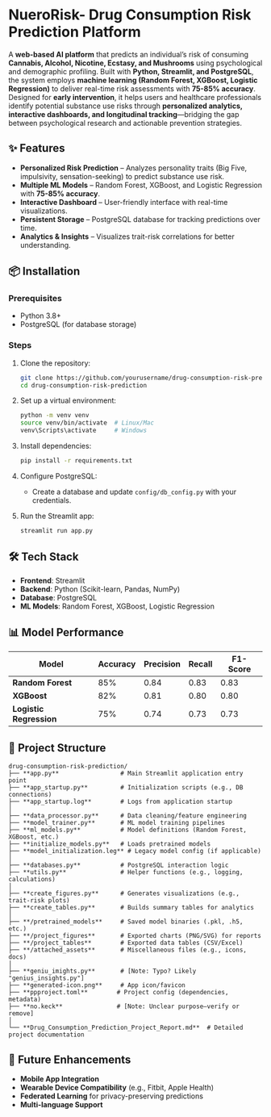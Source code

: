 # NueroRisk- Drug Consumption Risk Prediction Platform  

A **web-based AI platform** that predicts an individual’s risk of consuming **Cannabis, Alcohol, Nicotine, Ecstasy, and Mushrooms** using psychological and demographic profiling. Built with **Python, Streamlit, and PostgreSQL**, the system employs **machine learning (Random Forest, XGBoost, Logistic Regression)** to deliver real-time risk assessments with **75-85% accuracy**. Designed for **early intervention**, it helps users and healthcare professionals identify potential substance use risks through **personalized analytics, interactive dashboards, and longitudinal tracking**—bridging the gap between psychological research and actionable prevention strategies.  


## ✨ Features  

- **Personalized Risk Prediction** – Analyzes personality traits (Big Five, impulsivity, sensation-seeking) to predict substance use risk.  
- **Multiple ML Models** – Random Forest, XGBoost, and Logistic Regression with **75-85% accuracy**.  
- **Interactive Dashboard** – User-friendly interface with real-time visualizations.  
- **Persistent Storage** – PostgreSQL database for tracking predictions over time.  
- **Analytics & Insights** – Visualizes trait-risk correlations for better understanding.  

## 📦 Installation  

### Prerequisites  
- Python 3.8+  
- PostgreSQL (for database storage)  

### Steps  
1. Clone the repository:  
   ```bash  
   git clone https://github.com/yourusername/drug-consumption-risk-prediction.git  
   cd drug-consumption-risk-prediction  
   ```  

2. Set up a virtual environment:  
   ```bash  
   python -m venv venv  
   source venv/bin/activate  # Linux/Mac  
   venv\Scripts\activate     # Windows  
   ```  

3. Install dependencies:  
   ```bash  
   pip install -r requirements.txt  
   ```  

4. Configure PostgreSQL:  
   - Create a database and update `config/db_config.py` with your credentials.  

5. Run the Streamlit app:  
   ```bash  
   streamlit run app.py  
   ```  

## 🛠️ Tech Stack  

- **Frontend**: Streamlit  
- **Backend**: Python (Scikit-learn, Pandas, NumPy)  
- **Database**: PostgreSQL  
- **ML Models**: Random Forest, XGBoost, Logistic Regression  

## 📊 Model Performance  

| Model               | Accuracy | Precision | Recall | F1-Score |  
|---------------------|----------|-----------|--------|----------|  
| **Random Forest**   | 85%      | 0.84      | 0.83   | 0.83     |  
| **XGBoost**         | 82%      | 0.81      | 0.80   | 0.80     |  
| **Logistic Regression** | 75%  | 0.74      | 0.73   | 0.73     |  

## 📂 Project Structure  

```  
drug-consumption-risk-prediction/  
├── **app.py**                 # Main Streamlit application entry point  
├── **app_startup.py**         # Initialization scripts (e.g., DB connections)  
├── **app_startup.log**        # Logs from application startup  
│  
├── **data_processor.py**      # Data cleaning/feature engineering  
├── **model_trainer.py**       # ML model training pipelines  
├── **ml_models.py**           # Model definitions (Random Forest, XGBoost, etc.)  
├── **initialize_models.py**   # Loads pretrained models  
├── **model_initialization.leg** # Legacy model config (if applicable)  
│  
├── **databases.py**           # PostgreSQL interaction logic  
├── **utils.py**               # Helper functions (e.g., logging, calculations)  
│  
├── **create_figures.py**      # Generates visualizations (e.g., trait-risk plots)  
├── **create_tables.py**       # Builds summary tables for analytics  
│  
├── **/pretrained_models**     # Saved model binaries (.pkl, .h5, etc.)  
├── **/project_figures**       # Exported charts (PNG/SVG) for reports  
├── **/project_tables**        # Exported data tables (CSV/Excel)  
├── **/attached_assets**       # Miscellaneous files (e.g., icons, docs)  
│  
├── **geniu_imights.py**       # [Note: Typo? Likely "genius_insights.py"]  
├── **generated-icon.png**     # App icon/favicon  
├── **ppproject.toml**        # Project config (dependencies, metadata)  
├── **no.keck**               # [Note: Unclear purpose—verify or remove]  
│  
└── **Drug_Consumption_Prediction_Project_Report.md**  # Detailed project documentation  
```  

## 🔮 Future Enhancements  

- **Mobile App Integration**  
- **Wearable Device Compatibility** (e.g., Fitbit, Apple Health)  
- **Federated Learning** for privacy-preserving predictions  
-  **Multi-language Support**  

